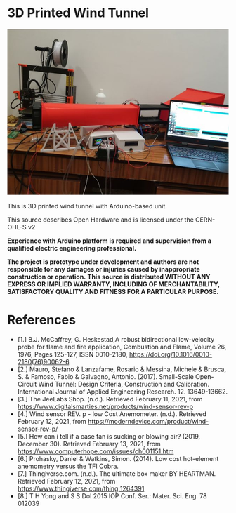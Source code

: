 # 3D Printed Wind Tunnel
![3D Printed Wind Tunnel](https://github.com/majaczech/wind-tunnel/blob/a0c46b066048b322eb1439d55becad7b6d483969/images/wind-tunnel-use.jpg)

This is 3D printed wind tunnel with Arduino-based unit. 

This source describes Open Hardware and is licensed under the CERN-OHL-S v2

**Experience with Arduino platform is required and supervision from a qualified electric engineering professional.**

**The project is prototype under development and authors are not responsible for any damages or injuries caused by inappropriate construction or operation.**
**This source is distributed WITHOUT ANY EXPRESS OR IMPLIED WARRANTY, INCLUDING OF MERCHANTABILITY, SATISFACTORY QUALITY AND FITNESS FOR A PARTICULAR PURPOSE.**


# References
* [1.]	B.J. McCaffrey, G. Heskestad,A robust bidirectional low-velocity probe for flame and fire application, Combustion and Flame, Volume 26, 1976, Pages 125-127, ISSN 0010-2180, https://doi.org/10.1016/0010-2180(76)90062-6.
* [2.]	Mauro, Stefano & Lanzafame, Rosario & Messina, Michele & Brusca, S. & Famoso, Fabio & Galvagno, Antonio. (2017). Small-Scale Open-Circuit Wind Tunnel: Design Criteria, Construction and Calibration. International Journal of Applied Engineering Research. 12. 13649-13662.
* [3.]	The JeeLabs Shop. (n.d.). Retrieved February 11, 2021, from https://www.digitalsmarties.net/products/wind-sensor-rev-p
* [4.]	Wind sensor REV. p - low Cost Anemometer. (n.d.). Retrieved February 12, 2021, from https://moderndevice.com/product/wind-sensor-rev-p/
* [5.]	How can i tell if a case fan is sucking or blowing air? (2019, December 30). Retrieved February 13, 2021, from https://www.computerhope.com/issues/ch001151.htm
* [6.]	Prohasky, Daniel & Watkins, Simon. (2014). Low cost hot-element anemometry versus the TFI Cobra.
* [7.]	Thingiverse.com. (n.d.). The ultimate box maker BY HEARTMAN. Retrieved February 12, 2021, from https://www.thingiverse.com/thing:1264391
* [8.]	T H Yong and S S Dol 2015 IOP Conf. Ser.: Mater. Sci. Eng. 78 012039
